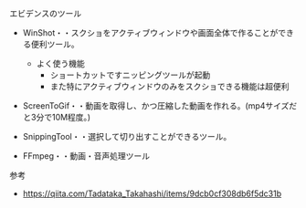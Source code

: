 エビデンスのツール
- WinShot・・スクショをアクティブウィンドウや画面全体で作ることができる便利ツール。
    - よく使う機能
        - ショートカットですニッピングツールが起動
        - また特にアクティブウィンドウのみをスクショできる機能は超便利

- ScreenToGif・・動画を取得し、かつ圧縮した動画を作れる。(mp4サイズだと3分で10M程度。)
- SnippingTool・・選択して切り出すことができるツール。
- FFmpeg・・動画・音声処理ツール

参考
- https://qiita.com/Tadataka_Takahashi/items/9dcb0cf308db6f5dc31b